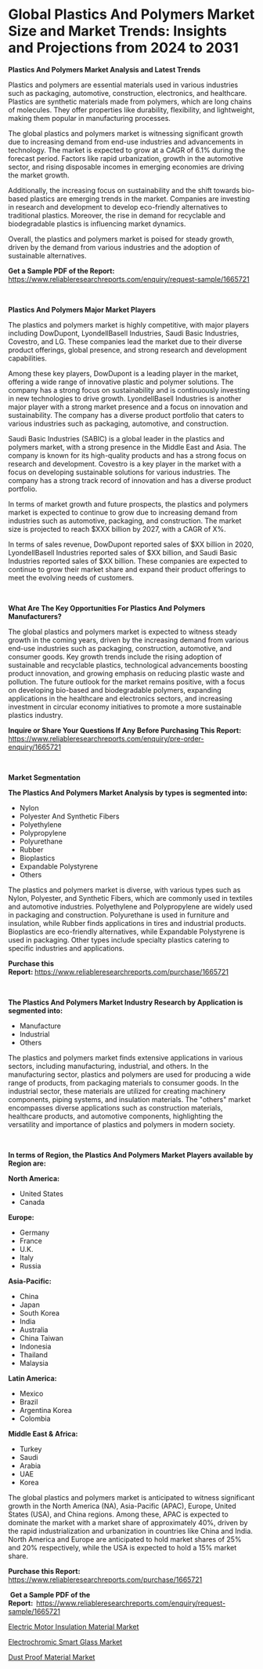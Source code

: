 <p><h1>Global Plastics And Polymers Market Size and Market Trends: Insights and Projections from 2024 to 2031</h1></p><p><strong>Plastics And Polymers Market Analysis and Latest Trends</strong></p>
<p><p>Plastics and polymers are essential materials used in various industries such as packaging, automotive, construction, electronics, and healthcare. Plastics are synthetic materials made from polymers, which are long chains of molecules. They offer properties like durability, flexibility, and lightweight, making them popular in manufacturing processes.</p><p>The global plastics and polymers market is witnessing significant growth due to increasing demand from end-use industries and advancements in technology. The market is expected to grow at a CAGR of 6.1% during the forecast period. Factors like rapid urbanization, growth in the automotive sector, and rising disposable incomes in emerging economies are driving the market growth.</p><p>Additionally, the increasing focus on sustainability and the shift towards bio-based plastics are emerging trends in the market. Companies are investing in research and development to develop eco-friendly alternatives to traditional plastics. Moreover, the rise in demand for recyclable and biodegradable plastics is influencing market dynamics.</p><p>Overall, the plastics and polymers market is poised for steady growth, driven by the demand from various industries and the adoption of sustainable alternatives.</p></p>
<p><strong>Get a Sample PDF of the Report:&nbsp;</strong> <a href="https://www.reliableresearchreports.com/enquiry/request-sample/1665721">https://www.reliableresearchreports.com/enquiry/request-sample/1665721</a></p>
<p>&nbsp;</p>
<p><strong>Plastics And Polymers Major Market Players</strong></p>
<p><p>The plastics and polymers market is highly competitive, with major players including DowDupont, LyondellBasell Industries, Saudi Basic Industries, Covestro, and LG. These companies lead the market due to their diverse product offerings, global presence, and strong research and development capabilities.</p><p>Among these key players, DowDupont is a leading player in the market, offering a wide range of innovative plastic and polymer solutions. The company has a strong focus on sustainability and is continuously investing in new technologies to drive growth. LyondellBasell Industries is another major player with a strong market presence and a focus on innovation and sustainability. The company has a diverse product portfolio that caters to various industries such as packaging, automotive, and construction.</p><p>Saudi Basic Industries (SABIC) is a global leader in the plastics and polymers market, with a strong presence in the Middle East and Asia. The company is known for its high-quality products and has a strong focus on research and development. Covestro is a key player in the market with a focus on developing sustainable solutions for various industries. The company has a strong track record of innovation and has a diverse product portfolio.</p><p>In terms of market growth and future prospects, the plastics and polymers market is expected to continue to grow due to increasing demand from industries such as automotive, packaging, and construction. The market size is projected to reach $XXX billion by 2027, with a CAGR of X%.</p><p>In terms of sales revenue, DowDupont reported sales of $XX billion in 2020, LyondellBasell Industries reported sales of $XX billion, and Saudi Basic Industries reported sales of $XX billion. These companies are expected to continue to grow their market share and expand their product offerings to meet the evolving needs of customers.</p></p>
<p>&nbsp;</p>
<p><strong>What Are The Key Opportunities For Plastics And Polymers Manufacturers?</strong></p>
<p><p>The global plastics and polymers market is expected to witness steady growth in the coming years, driven by the increasing demand from various end-use industries such as packaging, construction, automotive, and consumer goods. Key growth trends include the rising adoption of sustainable and recyclable plastics, technological advancements boosting product innovation, and growing emphasis on reducing plastic waste and pollution. The future outlook for the market remains positive, with a focus on developing bio-based and biodegradable polymers, expanding applications in the healthcare and electronics sectors, and increasing investment in circular economy initiatives to promote a more sustainable plastics industry.</p></p>
<p><strong>Inquire or Share Your Questions If Any Before Purchasing This Report:</strong> <a href="https://www.reliableresearchreports.com/enquiry/pre-order-enquiry/1665721">https://www.reliableresearchreports.com/enquiry/pre-order-enquiry/1665721</a></p>
<p>&nbsp;</p>
<p><strong>Market Segmentation</strong></p>
<p><strong>The Plastics And Polymers Market Analysis by types is segmented into:</strong></p>
<p><ul><li>Nylon</li><li>Polyester And Synthetic Fibers</li><li>Polyethylene</li><li>Polypropylene</li><li>Polyurethane</li><li>Rubber</li><li>Bioplastics</li><li>Expandable Polystyrene</li><li>Others</li></ul></p>
<p><p>The plastics and polymers market is diverse, with various types such as Nylon, Polyester, and Synthetic Fibers, which are commonly used in textiles and automotive industries. Polyethylene and Polypropylene are widely used in packaging and construction. Polyurethane is used in furniture and insulation, while Rubber finds applications in tires and industrial products. Bioplastics are eco-friendly alternatives, while Expandable Polystyrene is used in packaging. Other types include specialty plastics catering to specific industries and applications.</p></p>
<p><strong>Purchase this Report:&nbsp;</strong><a href="https://www.reliableresearchreports.com/purchase/1665721">https://www.reliableresearchreports.com/purchase/1665721</a></p>
<p>&nbsp;</p>
<p><strong>The Plastics And Polymers Market Industry Research by Application is segmented into:</strong></p>
<p><ul><li>Manufacture</li><li>Industrial</li><li>Others</li></ul></p>
<p><p>The plastics and polymers market finds extensive applications in various sectors, including manufacturing, industrial, and others. In the manufacturing sector, plastics and polymers are used for producing a wide range of products, from packaging materials to consumer goods. In the industrial sector, these materials are utilized for creating machinery components, piping systems, and insulation materials. The "others" market encompasses diverse applications such as construction materials, healthcare products, and automotive components, highlighting the versatility and importance of plastics and polymers in modern society.</p></p>
<p>&nbsp;</p>
<p><strong>In terms of Region, the Plastics And Polymers Market Players available by Region are:</strong></p>
<p>
    <p> <strong> North America: </strong>
        <ul>
            <li>United States</li>
            <li>Canada</li>
        </ul>
        </p> 
    <p> <strong> Europe: </strong>
        <ul>
            <li>Germany</li>
            <li>France</li>
            <li>U.K.</li>
            <li>Italy</li>
            <li>Russia</li>
        </ul>
        </p> 
    <p> <strong> Asia-Pacific: </strong>
        <ul>
            <li>China</li>
            <li>Japan</li>
            <li>South Korea</li>
            <li>India</li>
            <li>Australia</li>
            <li>China Taiwan</li>
            <li>Indonesia</li>
            <li>Thailand</li>
            <li>Malaysia</li>
        </ul>
        </p> 
    <p> <strong> Latin America: </strong>
        <ul>
            <li>Mexico</li>
            <li>Brazil</li>
            <li>Argentina Korea</li>
            <li>Colombia</li>
        </ul>
        </p> 
    <p> <strong> Middle East & Africa: </strong>
        <ul>
            <li>Turkey</li>
            <li>Saudi</li>
            <li>Arabia</li>
            <li>UAE</li>
            <li>Korea</li>
        </ul>
    </p>
    </p>
<p><p>The global plastics and polymers market is anticipated to witness significant growth in the North America (NA), Asia-Pacific (APAC), Europe, United States (USA), and China regions. Among these, APAC is expected to dominate the market with a market share of approximately 40%, driven by the rapid industrialization and urbanization in countries like China and India. North America and Europe are anticipated to hold market shares of 25% and 20% respectively, while the USA is expected to hold a 15% market share.</p></p>
<p><strong>Purchase this Report: </strong><a href="https://www.reliableresearchreports.com/purchase/1665721">https://www.reliableresearchreports.com/purchase/1665721</a></p>
<p>&nbsp;<strong>Get a Sample PDF of the Report:&nbsp;&nbsp;</strong><a href="https://www.reliableresearchreports.com/enquiry/request-sample/1665721">https://www.reliableresearchreports.com/enquiry/request-sample/1665721</a></p>
<p><strong></strong></p>
<p><p><a href="https://github.com/pgtimber/Market-Research-Report-List-1/blob/main/electric-motor-insulation-material-market.md">Electric Motor Insulation Material Market</a></p><p><a href="https://github.com/lataunyatinikmelvin59ilbd0dv/Market-Research-Report-List-1/blob/main/electrochromic-smart-glass-market.md">Electrochromic Smart Glass Market</a></p><p><a href="https://github.com/arionmp/Market-Research-Report-List-2/blob/main/dust-proof-material-market.md">Dust Proof Material Market</a></p></p>